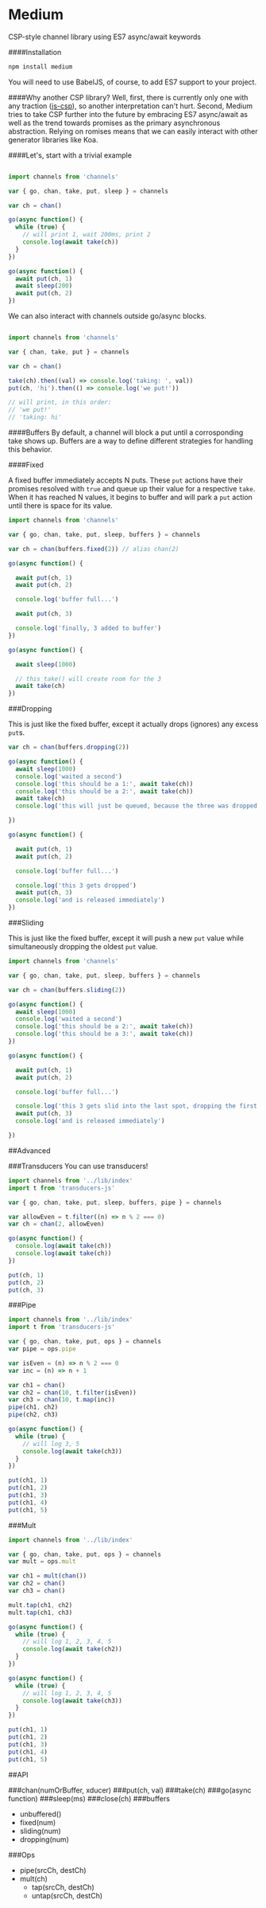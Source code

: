 # Medium
CSP-style channel library using ES7 async/await keywords

####Installation

```javascript
npm install medium
```

You will need to use BabelJS, of course, to add ES7 support to your project.

####Why another CSP library?
Well, first, there is currently only one with any traction ([js-csp](https://github.com/ubolonton/js-csp)), so another interpretation can't hurt. Second, Medium tries to take CSP further into the future by embracing ES7 async/await as well as the trend towards promises as the primary asynchronous abstraction. Relying on romises means that we can easily interact with other generator libraries like Koa.

####Let's, start with a trivial example

```javascript

import channels from 'channels'

var { go, chan, take, put, sleep } = channels

var ch = chan()

go(async function() {
  while (true) {
    // will print 1, wait 200ms, print 2
    console.log(await take(ch))
  }
})

go(async function() {
  await put(ch, 1)
  await sleep(200)
  await put(ch, 2)
})
```

We can also interact with channels outside go/async blocks.

```javascript

import channels from 'channels'

var { chan, take, put } = channels

var ch = chan()

take(ch).then((val) => console.log('taking: ', val))
put(ch, 'hi').then(() => console.log('we put!'))

// will print, in this order:
// 'we put!'
// 'taking: hi'
```

####Buffers
By default, a channel will block a put until a corrosponding take shows up. Buffers are a way to define different strategies for handling this behavior.

####Fixed

A fixed buffer immediately accepts N puts. These ```put``` actions have their promises resolved with ```true``` and queue up their value for a respective ```take```.
When it has reached N values, it begins to buffer and will park a ```put``` action until there is space for its value.

```javascript
import channels from 'channels'

var { go, chan, take, put, sleep, buffers } = channels

var ch = chan(buffers.fixed(2)) // alias chan(2)

go(async function() {

  await put(ch, 1)
  await put(ch, 2)

  console.log('buffer full...')

  await put(ch, 3)

  console.log('finally, 3 added to buffer')
})

go(async function() {

  await sleep(1000)

  // this take() will create room for the 3
  await take(ch)
})
```

###Dropping

This is just like the fixed buffer, except
it actually drops (ignores) any excess ```put```s.

```javascript
var ch = chan(buffers.dropping(2))

go(async function() {
  await sleep(1000)
  console.log('waited a second')
  console.log('this should be a 1:', await take(ch))
  console.log('this should be a 2:', await take(ch))
  await take(ch)
  console.log('this will just be queued, because the three was dropped and there are no pending puts')

})

go(async function() {

  await put(ch, 1)
  await put(ch, 2)

  console.log('buffer full...')

  console.log('this 3 gets dropped')
  await put(ch, 3)
  console.log('and is released immediately')
})
```

###Sliding

This is just like the fixed buffer, except
it will push a new ```put``` value while simultaneously dropping the oldest ```put``` value.

```javascript
import channels from 'channels'

var { go, chan, take, put, sleep, buffers } = channels

var ch = chan(buffers.sliding(2))

go(async function() {
  await sleep(1000)
  console.log('waited a second')
  console.log('this should be a 2:', await take(ch))
  console.log('this should be a 3:', await take(ch))
})

go(async function() {

  await put(ch, 1)
  await put(ch, 2)

  console.log('buffer full...')

  console.log('this 3 gets slid into the last spot, dropping the first (1)')
  await put(ch, 3)
  console.log('and is released immediately')

})
```

##Advanced

###Transducers
You can use transducers!

```javascript
import channels from '../lib/index'
import t from 'transducers-js'

var { go, chan, take, put, sleep, buffers, pipe } = channels

var allowEven = t.filter((n) => n % 2 === 0)
var ch = chan(2, allowEven)

go(async function() {
  console.log(await take(ch))
  console.log(await take(ch))
})

put(ch, 1)
put(ch, 2)
put(ch, 3)
```

###Pipe

```javascript
import channels from '../lib/index'
import t from 'transducers-js'

var { go, chan, take, put, ops } = channels
var pipe = ops.pipe

var isEven = (n) => n % 2 === 0
var inc = (n) => n + 1

var ch1 = chan()
var ch2 = chan(10, t.filter(isEven))
var ch3 = chan(10, t.map(inc))
pipe(ch1, ch2)
pipe(ch2, ch3)

go(async function() {
  while (true) {
    // will log 3, 5
    console.log(await take(ch3))
  }
})

put(ch1, 1)
put(ch1, 2)
put(ch1, 3)
put(ch1, 4)
put(ch1, 5)
```

###Mult

```javascript
import channels from '../lib/index'

var { go, chan, take, put, ops } = channels
var mult = ops.mult

var ch1 = mult(chan())
var ch2 = chan()
var ch3 = chan()

mult.tap(ch1, ch2)
mult.tap(ch1, ch3)

go(async function() {
  while (true) {
    // will log 1, 2, 3, 4, 5
    console.log(await take(ch2))
  }
})

go(async function() {
  while (true) {
    // will log 1, 2, 3, 4, 5
    console.log(await take(ch3))
  }
})

put(ch1, 1)
put(ch1, 2)
put(ch1, 3)
put(ch1, 4)
put(ch1, 5)
```

##API 

###chan(numOrBuffer, xducer)
###put(ch, val)
###take(ch)
###go(async function)
###sleep(ms)
###close(ch)
###buffers
- unbuffered()
- fixed(num)
- sliding(num)
- dropping(num)

###Ops
- pipe(srcCh, destCh)
- mult(ch)
  - tap(srcCh, destCh)
  - untap(srcCh, destCh)


